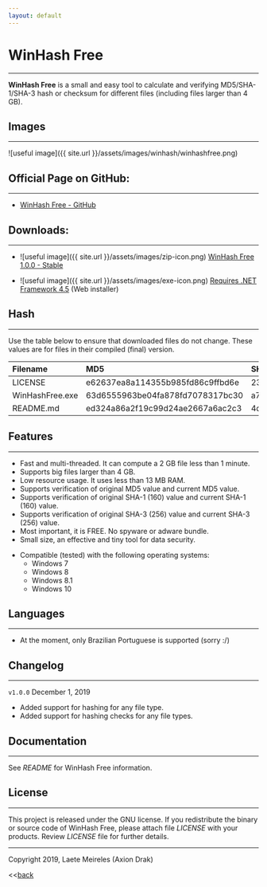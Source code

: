 ```yaml
---
layout: default
---
```


# WinHash Free
* * *
**WinHash Free** is a small and easy tool to calculate and verifying MD5/SHA-1/SHA-3 hash or checksum for different files (including files larger than 4 GB).

## Images
* * *
![useful image]({{ site.url }}/assets/images/winhash/winhashfree.png)

## Official Page on GitHub:
* * *
* [WinHash Free - GitHub](https://github.com/AxionDrak/WinHash-Free)

## Downloads:
* * *
* ![useful image]({{ site.url }}/assets/images/zip-icon.png) [WinHash Free 1.0.0 - Stable](https://github.com/AxionDrak/WinHash-Free/releases/tag/1.0.0)

* ![useful image]({{ site.url }}/assets/images/exe-icon.png) [Requires .NET Framework 4.5](https://www.microsoft.com/en-US/download/details.aspx?id=30653) (Web installer)

## Hash
* * *
Use the table below to ensure that downloaded files do not change. These values are for files in their compiled (final) version.

| Filename         | MD5                              | SHA256                                                           |
|:-----------------|:---------------------------------|:---------------------------------------------------------------- |
| LICENSE          | e62637ea8a114355b985fd86c9ffbd6e | 230184f60bae2feaf244f10a8bac053c8ff33a183bcc365b4d8b876d2b7f4809 |
| WinHashFree.exe  | 63d6555963be04fa878fd7078317bc30 | a7d86bf7adb6f8820a3992701394ca2170c27f681cbd63248d8eb18bd4fbc6f6 |
| README.md        | ed324a86a2f19c99d24ae2667a6ac2c3 | 4d40a98c37106f35c64dc14c85e064caabdc177dc863d2038d1b87ec1fc3d8be |

## Features
* * *
* Fast and multi-threaded. It can compute a 2 GB file less than 1 minute.
* Supports big files larger than 4 GB.
* Low resource usage. It uses less than 13 MB RAM.
* Supports verification of original MD5 value and current MD5 value.
* Supports verification of original SHA-1 (160) value and current SHA-1 (160) value.
* Supports verification of original SHA-3 (256) value and current SHA-3 (256) value.
* Most important, it is FREE. No spyware or adware bundle.
* Small size, an effective and tiny tool for data security.
- Compatible (tested) with the following operating systems:
  - Windows 7
  - Windows 8
  - Windows 8.1
  - Windows 10

## Languages
* * *
* At the moment, only Brazilian Portuguese is supported (sorry :/)

## Changelog
* * *
`v1.0.0`
December 1, 2019
* Added support for hashing for any file type.
* Added support for hashing checks for any file types.

## Documentation
* * *
See _README_ for WinHash Free information.

## License
* * *
This project is released under the GNU license. If you redistribute the binary or source code of WinHash Free, please attach file _LICENSE_ with your products.
Review _LICENSE_ file for further details.

* * *
Copyright 2019, Laete Meireles (Axion Drak)

<<[back](./)

